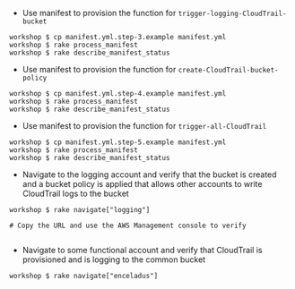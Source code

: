 - Use manifest to provision the function for ```trigger-logging-CloudTrail-bucket```

```
workshop $ cp manifest.yml.step-3.example manifest.yml
workshop $ rake process_manifest
workshop $ rake describe_manifest_status

```

- Use manifest to provision the function for ```create-CloudTrail-bucket-policy```

```
workshop $ cp manifest.yml.step-4.example manifest.yml
workshop $ rake process_manifest
workshop $ rake describe_manifest_status

```
           
- Use manifest to provision the function for ```trigger-all-CloudTrail```

```
workshop $ cp manifest.yml.step-5.example manifest.yml
workshop $ rake process_manifest
workshop $ rake describe_manifest_status

```   

- Navigate to the logging account and verify that the bucket is created and a bucket policy is applied that allows other accounts to write CloudTrail logs to the bucket

```
workshop $ rake navigate["logging"]

# Copy the URL and use the AWS Management console to verify
 
```

- Navigate to some functional account and verify that CloudTrail is provisioned and is logging to the common bucket

```
workshop $ rake navigate["enceladus"]

```